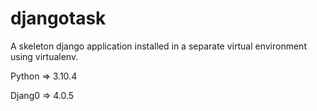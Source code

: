 # djangotask

A skeleton django application installed in a separate virtual environment using virtualenv.

Python => 3.10.4

Djang0 => 4.0.5
